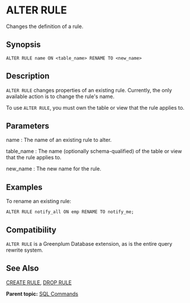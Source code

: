# ALTER RULE

Changes the definition of a rule.

## Synopsis

``` {#sql_command_synopsis}
ALTER RULE name ON <table_name> RENAME TO <new_name>
```

## Description

`ALTER RULE` changes properties of an existing rule. Currently, the only available action is to change the rule's name.

To use `ALTER RULE`, you must own the table or view that the rule applies to.

## Parameters

name
:   The name of an existing rule to alter.

table\_name
:   The name \(optionally schema-qualified\) of the table or view that the rule applies to.

new\_name
:   The new name for the rule.

## Examples

To rename an existing rule:

```
ALTER RULE notify_all ON emp RENAME TO notify_me; 
```

## Compatibility

`ALTER RULE` is a Greenplum Database extension, as is the entire query rewrite system.

## See Also

[CREATE RULE](CREATE_RULE.html), [DROP RULE](DROP_RULE.html)

**Parent topic:** [SQL Commands](../sql_commands/sql_ref.html)
